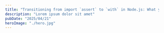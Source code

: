 ```yaml
---
title: "Transitioning from import `assert` to `with` in Node.js: What you need to know"
description: "Lorem ipsum dolor sit amet"
pubDate: "2025/04/21"
heroImage: "./hero.jpg"
---
```


